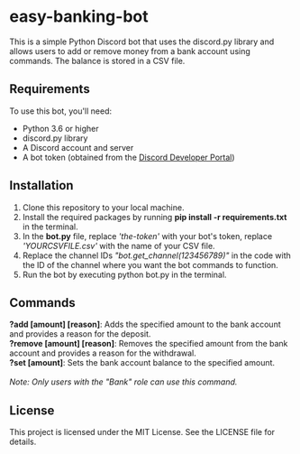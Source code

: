# easy-banking-bot

This is a simple Python Discord bot that uses the discord.py library and allows users to add or remove money from a bank account using commands. The balance is stored in a CSV file.

## Requirements

To use this bot, you'll need:

- Python 3.6 or higher
- discord.py library
- A Discord account and server
- A bot token (obtained from the [Discord Developer Portal](https://discord.com/developers/applications))

## Installation

1. Clone this repository to your local machine.
2. Install the required packages by running **pip install -r requirements.txt** in the terminal.
3. In the **bot.py** file, replace *'the-token'* with your bot's token, replace *'YOURCSVFILE.csv'* with the name of your CSV file.
4. Replace the channel IDs *"bot.get_channel(123456789)"* in the code with the ID of the channel where you want the bot commands to function.
5. Run the bot by executing python bot.py in the terminal.

## Commands

**?add [amount] [reason]**: Adds the specified amount to the bank account and provides a reason for the deposit.<br>
**?remove [amount] [reason]**: Removes the specified amount from the bank account and provides a reason for the withdrawal.<br>
**?set [amount]**: Sets the bank account balance to the specified amount.<br>
<br>
*Note: Only users with the "Bank" role can use this command.*

## License
This project is licensed under the MIT License. See the LICENSE file for details.
